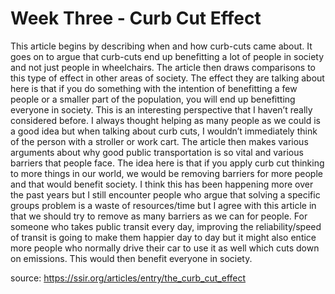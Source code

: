 # Week Three - Curb Cut Effect
This article begins by describing when and how curb-cuts came about. It goes on to argue that curb-cuts end up benefitting a lot of people in society and not just people in wheelchairs. The article then draws comparisons to this type of effect in other areas of society. The effect they are talking about here is that if you do something with the intention of benefitting a few people or a smaller part of the population, you will end up benefitting everyone in society. This is an interesting perspective that I haven’t really considered before. I always thought helping as many people as we could is a good idea but when talking about curb cuts, I wouldn’t immediately think of the person with a stroller or work cart.
The article then makes various arguments about why good public transportation is so vital and various barriers that people face. The idea here is that if you apply curb cut thinking to more things in our world, we would be removing barriers for more people and that would benefit society. I think this has been happening more over the past years but I still encounter people who argue that solving a specific groups problem is a waste of resources/time but I agree with this article in that we should try to remove as many barriers as we can for people. For someone who takes public transit every day, improving the reliability/speed of transit is going to make them happier day to day but it might also entice more people who normally drive their car to use it as well which cuts down on emissions. This would then benefit everyone in society.

source: https://ssir.org/articles/entry/the_curb_cut_effect